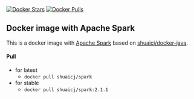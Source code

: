 [![Docker Stars](https://img.shields.io/docker/stars/shuaicj/spark.svg?style=flat-square)](https://hub.docker.com/r/shuaicj/spark) [![Docker Pulls](https://img.shields.io/docker/pulls/shuaicj/spark.svg?style=flat-square)](https://hub.docker.com/r/shuaicj/spark)


## Docker image with Apache Spark

This is a docker image with [Apache Spark](https://spark.apache.org) based on [shuaicj/docker-java](https://github.com/shuaicj/docker-java).

#### Pull
- for latest
    - `docker pull shuaicj/spark`
- for stable
    - `docker pull shuaicj/spark:2.1.1`
